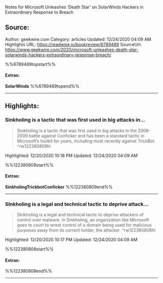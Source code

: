 Notes for Microsoft Unleashes ‘Death Star’ on SolarWinds Hackers in Extraordinary Response to Breach

## Source:
Author: geekwire.com
Category: articles
Updated: 12/24/2020 04:09 AM
Highlights URL: https://readwise.io/bookreview/6789489
SourceUrl: https://www.geekwire.com/2020/microsoft-unleashes-death-star-solarwinds-hackers-extraordinary-response-breach/

%%6789489topstart%%
#### Extras:
**SolarWinds**
%%6789489topend%%


 
-----
 ## Highlights:

### Sinkholing is a tactic that was first used in big attacks in...
>Sinkholing is a tactic that was first used in big attacks in the 2008-2009 battle against Conficker and has been a standard tactic in Microsoft’s toolkit for years, including most recently against TrickBot. ^rw122380809hl


Highlighted: 12/20/2020 10:18 PM
Updated: 12/24/2020 04:09 AM

%%122380809start%%
#### Extras:
**Sinkholing****Trickbot****Conficker**
%%122380809end%%



------

### SInkholing is a legal and technical tactic to deprive attack...
>SInkholing is a legal and technical tactic to deprive attackers of control over malware. In Sinkholing, an organization like Microsoft goes to court to wrest control of a domain being used for malicious purposes away from its current holder, the attacker. ^rw122380808hl


Highlighted: 12/20/2020 10:17 PM
Updated: 12/24/2020 04:09 AM

%%122380808start%%
#### Extras:

%%122380808end%%



------


